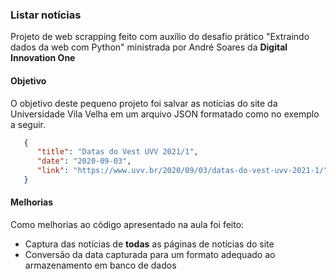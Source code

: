 ### Listar notícias

Projeto de web scrapping feito com auxílio do desafio prático "Extraindo dados da web com Python" ministrada por André Soares da **Digital Innovation One**

#### Objetivo

O objetivo deste pequeno projeto foi salvar as notícias do site da Universidade Vila Velha em um arquivo JSON formatado como no exemplo a seguir.

```json
   {
      "title": "Datas do Vest UVV 2021/1",
      "date": "2020-09-03",
      "link": "https://www.uvv.br/2020/09/03/datas-do-vest-uvv-2021-1/"
   }
```

#### Melhorias 

Como melhorias ao código apresentado na aula foi feito:
- Captura das notícias de **todas** as páginas de notícias do site
- Conversão da data capturada para um formato adequado ao armazenamento em banco de dados